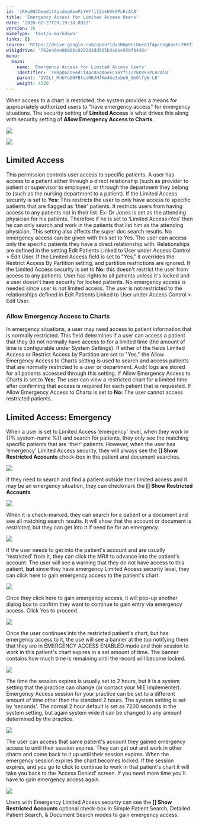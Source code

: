 ```yaml
---
id: '1RHp0GCOeed1f4pcdngKoeFLYHYfi1ZzkKVkSPLRcAl8'
title: 'Emergency Access for Limited Access Users'
date: '2020-02-27T20:19:38.892Z'
version: 35
mimeType: 'text/x-markdown'
links: []
source: 'https://drive.google.com/open?id=1RHp0GCOeed1f4pcdngKoeFLYHYfi1ZzkKVkSPLRcAl8'
wikigdrive: '762e46ee0b866c028283dd665b3a8ee950fb436c'
menu:
  main:
    name: 'Emergency Access for Limited Access Users'
    identifier: '1RHp0GCOeed1f4pcdngKoeFLYHYfi1ZzkKVkSPLRcAl8'
    parent: '1V2Lt_MnbYoDNFBtcoH6JHJKm4he3obo6_GmOlfyW-L8'
    weight: 4520
---
```

When access to a chart is restricted, the system provides a means for appropriately authorized users to "have emergency access" for emergency situations.
The security setting of **Limited Access** is what drives this along with security setting of **Allow Emergency Access to Charts**.

![](../emergency-access-for-limited-access-users.assets/10000000000000D500000062187AD0E728ECE7A8.png)


![](../emergency-access-for-limited-access-users.assets/10000201000000D500000032B3566A7E5E5082DF.png)


## Limited Access

This permission controls user access to specific patients. A user has access to a patient either through a direct relationship (such as provider to patient or supervisor to employee), or through the department they belong to (such as the nursing department to a patient).
If the Limited Access security is set to **Yes:** This restricts the user to only have access to specific patients that are flagged as ‘their' patients. It restricts users from having access to any patients not in their list. Ex: Dr Jones is set as the attending physician for his patients. Therefore if he is set to ‘Limited Access=Yes' then he can only search and work in the patients that list him as the attending physician. This setting also affects the super doc search results. No emergency access can be given with this set to Yes. The user can access only the specific patients they have a direct relationship with. Relationships are defined in the setting Edit Patients Linked to User under Access Control > Edit User. If the Limited Access field is set to "Yes," it overrides the Restrict Access By Partition setting, and partition restrictions are ignored.
If the Limited Access security is set to **No:** this doesn't restrict the user from access to any patients. User has rights to all patients unless it's locked and a user doesn't have security for locked patients. No emergency access is needed since user is not limited access. The user is not restricted to the relationships defined in Edit Patients Linked to User under Access Control > Edit User.

### Allow Emergency Access to Charts

In emergency situations, a user may need access to patient information that is normally restricted. This field determines if a user can access a patient that they do not normally have access to for a limited time (the amount of time is configurable under System Settings). If either of the fields Limited Access or Restrict Access by Partition are set to "Yes," the Allow Emergency Access to Charts setting is used to search and access patients that are normally restricted to a user or department. Audit logs are stored for all patients accessed through this setting.
If Allow Emergency Access to Charts is set to **Yes:** The user can view a restricted chart for a limited time after confirming that access is required for each patient that is requested.
If Allow Emergency Access to Charts is set to **No:** The user cannot access restricted patients.

## Limited Access: Emergency

When a user is set to Limited Access ‘emergency' level, when they work in {{% system-name %}} and search for patients, they only see the matching specific patients that are ‘their' patients.
However, when the user has ‘emergency' Limited Access security, they will always see the **[] Show Restricted Accounts** check-box in the patient and document searches.

![](../emergency-access-for-limited-access-users.assets/10000000000003770000013C18B8E327A0CB1889.png)

If they need to search and find a patient outside their limited access and it may be an emergency situation, they can checkmark the **[] Show Restricted Accounts**

![](../emergency-access-for-limited-access-users.assets/10000000000001130000008E13EF1855ABC5F18A.png)

When it is check-marked, they can search for a patient or a document and see all matching search results. It will show that the account or document is *restricted*, but they can get into it if need be for an emergency.

![](../emergency-access-for-limited-access-users.assets/10000000000003660000018F7A36B8967F3D76E6.png)

If the user needs to get into the patient's account and are usually ‘restricted' from it, they can click the MR# to advance into the patient's account. The user will see a warning that they do not have access to this patient, **but** since they have emergency Limited Access security level, they can click here to gain emergency access to the patient's chart.

![](../emergency-access-for-limited-access-users.assets/10000000000003AA000000B0303112F10CF34E3D.png)

Once they click here to gain emergency access, it will pop-up another dialog box to confirm they want to continue to gain entry via emergency access. Click Yes to proceed.

![](../emergency-access-for-limited-access-users.assets/10000000000001330000007FFE1C4D24F7F4B90B.png)

Once the user continues into the restricted patient's chart, but has emergency access to it, the use will see a banner at the top notifying them that they are in EMERGENCY ACCESS ENABLED mode and their session to work in this patient's chart expires in a set amount of time. The banner contains how much time is remaining until the record will become locked.

![](../emergency-access-for-limited-access-users.assets/10000000000003AA000001474A17639F28B01CC3.png)

The time the session expires is usually set to 2 hours, but it is a system setting that the practice can change (or contact your MIE Implementer). Emergency Access session for your practice can be set to a different amount of time other than the standard 2 hours. The system setting is set by ‘seconds'. The normal 2 hour default is set as 7200 seconds in the system setting, but again system wide it can be changed to any amount determined by the practice.

![](../emergency-access-for-limited-access-users.assets/10000000000001710000004CEC32407161235476.png)

The user can access that same patient's account they gained emergency access to until their session expires. They can get out and work in other charts and come back to it up until their session expires.
When the emergency session expires the chart becomes locked. If the session expires, and you go to click to continue to work in that patient's chart it will take you back to the ‘Access Denied' screen. If you need more time you'll have to gain emergency access again.

![](../emergency-access-for-limited-access-users.assets/10000000000003AA000000B0303112F10CF34E3D.png)

Users with Emergency Limited Access security can see the **[] Show Restricted Accounts** optional check-box in Simple Patient Search, Detailed Patient Search, & Document Search modes to gain emergency access.
